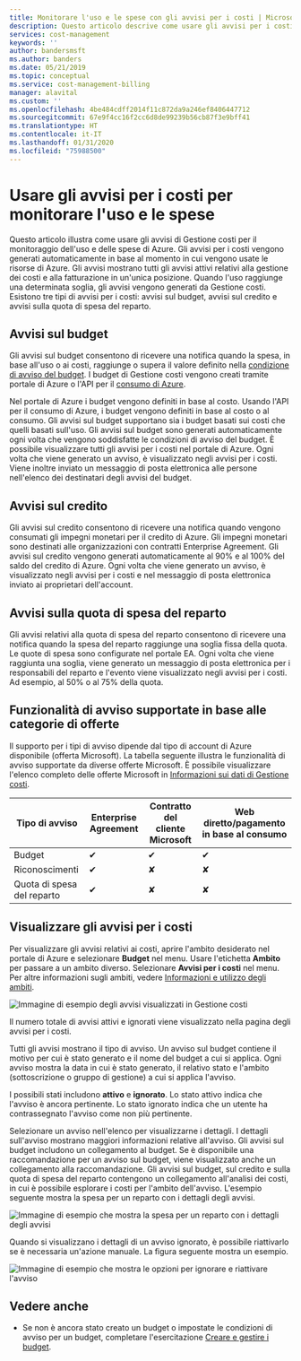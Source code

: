 ```yaml
---
title: Monitorare l'uso e le spese con gli avvisi per i costi | Microsoft Docs
description: Questo articolo descrive come usare gli avvisi per i costi per monitorare l'uso e le spese in Gestione costi di Azure.
services: cost-management
keywords: ''
author: bandersmsft
ms.author: banders
ms.date: 05/21/2019
ms.topic: conceptual
ms.service: cost-management-billing
manager: alavital
ms.custom: ''
ms.openlocfilehash: 4be484cdff2014f11c872da9a246ef8406447712
ms.sourcegitcommit: 67e9f4cc16f2cc6d8de99239b56cb87f3e9bff41
ms.translationtype: HT
ms.contentlocale: it-IT
ms.lasthandoff: 01/31/2020
ms.locfileid: "75988500"
---
```

# <a name="use-cost-alerts-to-monitor-usage-and-spending"></a>Usare gli avvisi per i costi per monitorare l'uso e le spese

Questo articolo illustra come usare gli avvisi di Gestione costi per il monitoraggio dell'uso e delle spese di Azure. Gli avvisi per i costi vengono generati automaticamente in base al momento in cui vengono usate le risorse di Azure. Gli avvisi mostrano tutti gli avvisi attivi relativi alla gestione dei costi e alla fatturazione in un'unica posizione. Quando l'uso raggiunge una determinata soglia, gli avvisi vengono generati da Gestione costi. Esistono tre tipi di avvisi per i costi: avvisi sul budget, avvisi sul credito e avvisi sulla quota di spesa del reparto.

## <a name="budget-alerts"></a>Avvisi sul budget

Gli avvisi sul budget consentono di ricevere una notifica quando la spesa, in base all'uso o ai costi, raggiunge o supera il valore definito nella [condizione di avviso del budget](tutorial-acm-create-budgets.md). I budget di Gestione costi vengono creati tramite portale di Azure o l'API per il [consumo di Azure](https://docs.microsoft.com/rest/api/consumption).

Nel portale di Azure i budget vengono definiti in base al costo. Usando l'API per il consumo di Azure, i budget vengono definiti in base al costo o al consumo. Gli avvisi sul budget supportano sia i budget basati sui costi che quelli basati sull'uso. Gli avvisi sul budget sono generati automaticamente ogni volta che vengono soddisfatte le condizioni di avviso del budget. È possibile visualizzare tutti gli avvisi per i costi nel portale di Azure. Ogni volta che viene generato un avviso, è visualizzato negli avvisi per i costi. Viene inoltre inviato un messaggio di posta elettronica alle persone nell'elenco dei destinatari degli avvisi del budget.

## <a name="credit-alerts"></a>Avvisi sul credito

Gli avvisi sul credito consentono di ricevere una notifica quando vengono consumati gli impegni monetari per il credito di Azure. Gli impegni monetari sono destinati alle organizzazioni con contratti Enterprise Agreement. Gli avvisi sul credito vengono generati automaticamente al 90% e al 100% del saldo del credito di Azure. Ogni volta che viene generato un avviso, è visualizzato negli avvisi per i costi e nel messaggio di posta elettronica inviato ai proprietari dell'account.

## <a name="department-spending-quota-alerts"></a>Avvisi sulla quota di spesa del reparto

Gli avvisi relativi alla quota di spesa del reparto consentono di ricevere una notifica quando la spesa del reparto raggiunge una soglia fissa della quota. Le quote di spesa sono configurate nel portale EA. Ogni volta che viene raggiunta una soglia, viene generato un messaggio di posta elettronica per i responsabili del reparto e l'evento viene visualizzato negli avvisi per i costi. Ad esempio, al 50% o al 75% della quota.

## <a name="supported-alert-features-by-offer-categories"></a>Funzionalità di avviso supportate in base alle categorie di offerte

Il supporto per i tipi di avviso dipende dal tipo di account di Azure disponibile (offerta Microsoft). La tabella seguente illustra le funzionalità di avviso supportate da diverse offerte Microsoft. È possibile visualizzare l'elenco completo delle offerte Microsoft in [Informazioni sui dati di Gestione costi](understand-cost-mgt-data.md).

| Tipo di avviso | Enterprise Agreement | Contratto del cliente Microsoft | Web diretto/pagamento in base al consumo |
|---|---|---|---|
| Budget | ✔ | ✔ | ✔ |
| Riconoscimenti | ✔ |✘ | ✘ |
| Quota di spesa del reparto | ✔ | ✘ | ✘ |



## <a name="view-cost-alerts"></a>Visualizzare gli avvisi per i costi

Per visualizzare gli avvisi relativi ai costi, aprire l'ambito desiderato nel portale di Azure e selezionare **Budget** nel menu. Usare l'etichetta **Ambito** per passare a un ambito diverso. Selezionare **Avvisi per i costi** nel menu. Per altre informazioni sugli ambiti, vedere [Informazioni e utilizzo degli ambiti](understand-work-scopes.md).

![Immagine di esempio degli avvisi visualizzati in Gestione costi](./media/cost-mgt-alerts-monitor-usage-spending/budget-alerts-fullscreen.png)

Il numero totale di avvisi attivi e ignorati viene visualizzato nella pagina degli avvisi per i costi.

Tutti gli avvisi mostrano il tipo di avviso. Un avviso sul budget contiene il motivo per cui è stato generato e il nome del budget a cui si applica. Ogni avviso mostra la data in cui è stato generato, il relativo stato e l'ambito (sottoscrizione o gruppo di gestione) a cui si applica l'avviso.

I possibili stati includono **attivo** e **ignorato**. Lo stato attivo indica che l'avviso è ancora pertinente. Lo stato ignorato indica che un utente ha contrassegnato l'avviso come non più pertinente.

Selezionare un avviso nell'elenco per visualizzarne i dettagli. I dettagli sull'avviso mostrano maggiori informazioni relative all'avviso. Gli avvisi sul budget includono un collegamento al budget. Se è disponibile una raccomandazione per un avviso sul budget, viene visualizzato anche un collegamento alla raccomandazione. Gli avvisi sul budget, sul credito e sulla quota di spesa del reparto contengono un collegamento all'analisi dei costi, in cui è possibile esplorare i costi per l'ambito dell'avviso. L'esempio seguente mostra la spesa per un reparto con i dettagli degli avvisi.

![Immagine di esempio che mostra la spesa per un reparto con i dettagli degli avvisi](./media/cost-mgt-alerts-monitor-usage-spending/dept-spending-selected-with-credits.png)

Quando si visualizzano i dettagli di un avviso ignorato, è possibile riattivarlo se è necessaria un'azione manuale. La figura seguente mostra un esempio.

![Immagine di esempio che mostra le opzioni per ignorare e riattivare l'avviso](./media/cost-mgt-alerts-monitor-usage-spending/Dismiss-reactivate-options.png)

## <a name="see-also"></a>Vedere anche

- Se non è ancora stato creato un budget o impostate le condizioni di avviso per un budget, completare l'esercitazione [Creare e gestire i budget](tutorial-acm-create-budgets.md).

